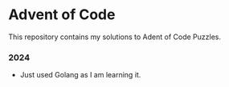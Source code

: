 # Advent of Code

This repository contains my solutions to Adent of Code Puzzles.

### 2024

- Just used Golang as I am learning it.